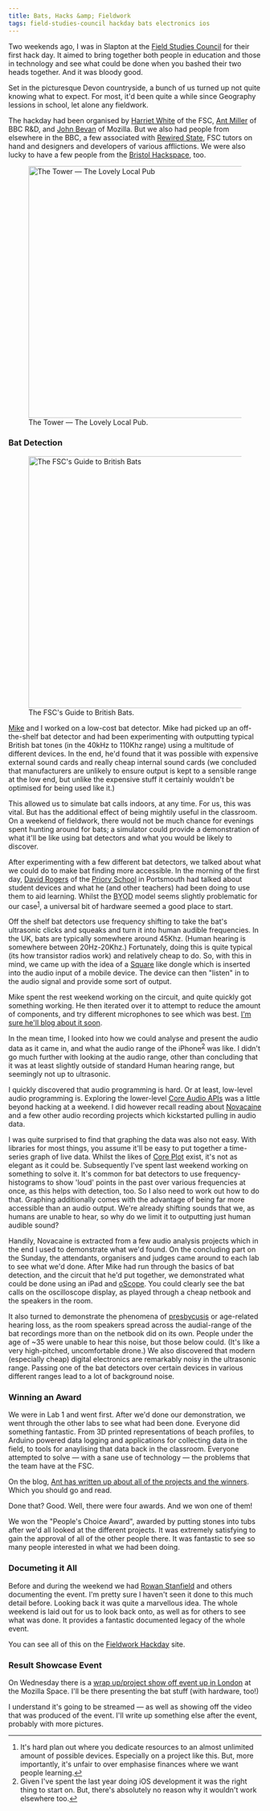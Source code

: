 ```yaml
---
title: Bats, Hacks &amp; Fieldwork
tags: field-studies-council hackday bats electronics ios
---
```


Two weekends ago, I was in Slapton at the [Field Studies Council](http://field-studies-council.org/) for their first hack day. It aimed to bring together both people in education and those in technology and see what could be done when you bashed their two heads together. And it was bloody good.

Set in the picturesque Devon countryside, a bunch of us turned up not quite knowing what to expect. For most, it'd been quite a while since Geography lessions in school, let alone any fieldwork.

The hackday had been organised by [Harriet White](https://twitter.com/FolkPrincess) of the FSC, [Ant Miller](http://reithian.blogspot.co.uk/) of BBC R&D, and [John Bevan](http://about.me/johnbevan) of Mozilla. But we also had people from elsewhere in the BBC, a few associated with [Rewired State](http://rewiredstate.org/), FSC tutors on hand and designers and developers of various afflictions. We were also lucky to have a few people from the [Bristol Hackspace](http://bristol.hackspace.org.uk/), too.

<figure>
<img src="https://nickcharlton.net/resources/bats_hacks_fieldwork/pub.jpg" width="500" alt="The Tower — The Lovely Local Pub">
<figcaption>The Tower — The Lovely Local Pub.</figcaption>
</figure>

### Bat Detection

<figure>
<img src="https://nickcharlton.net/resources/bats_hacks_fieldwork/bat_guide.jpg" width="500" alt="The FSC's Guide to British Bats">
<figcaption>The FSC's Guide to British Bats.</figcaption>
</figure>

[Mike](http://mike.saunby.net/) and I worked on a low-cost bat detector. Mike had picked up an off-the-shelf bat detector and had been experimenting with outputting typical British bat tones (in the 40kHz to 110Khz range) using a multitude of different devices. In the end, he'd found that it was possible with expensive external sound cards and really cheap internal sound cards (we concluded that manufacturers are unlikely to ensure output is kept to a sensible range at the low end, but unlike the expensive stuff it certainly wouldn't be optimised for being used like it.)

This allowed us to simulate bat calls indoors, at any time. For us, this was vital. But has the additional effect of being mightily useful in the classroom. On a weekend of fieldwork, there would not be much chance for evenings spent hunting around for bats; a simulator could provide a demonstration of what it'll be like using bat detectors and what you would be likely to discover.

After experimenting with a few different bat detectors, we talked about what we could do to make bat finding more accessible. In the morning of the first day, [David Rogers](http://daviderogers.blogspot.co.uk/) of the [Priory School](http://prioryschool.wordpress.com/) in Portsmouth had talked about student devices and what he (and other teachers) had been doing to use them to aid learning. Whilst the <abbr title="Bring Your Own Device">BYOD</abbr> model seems slightly problematic for our case<sup><a href="#footnote_mobile_1" id="identifier_byod_1" class="footnote-link">1</a></sup>, a universal bit of hardware seemed a good place to start.

Off the shelf bat detectors use frequency shifting to take the bat's ultrasonic clicks and squeaks and turn it into human audible frequencies. In the UK, bats are typically somewhere around 45Khz. (Human hearing is somewhere between 20Hz-20Khz.) Fortunately, doing this is quite typical (its how transistor radios work) and relatively cheap to do. So, with this in mind, we came up with the idea of a [Square](https://squareup.com/square) like dongle which is inserted into the audio input of a mobile device. The device can then "listen" in to the audio signal and provide some sort of output.

Mike spent the rest weekend working on the circuit, and quite quickly got something working. He then iterated over it to attempt to reduce the amount of components, and try different microphones to see which was best. [I'm sure he'll blog about it soon](http://mike.saunby.net/).

In the mean time, I looked into how we could analyse and present the audio data as it came in, and what the audio range of the iPhone<sup><a href="#footnote_platforms_2" id="identifier_platforms_2" class="footnote-link">2</a></sup> was like. I didn't go much further with looking at the audio range, other than concluding that it was at least slightly outside of standard Human hearing range, but seemingly not up to ultrasonic.

I quickly discovered that audio programming is hard. Or at least, low-level audio programming is. Exploring the lower-level [Core Audio APIs](https://developer.apple.com/library/ios/#documentation/MusicAudio/Conceptual/CoreAudioOverview/Introduction/Introduction.html) was a little beyond hacking at a weekend. I did however recall reading about [Novacaine](http://alexbw.github.com/novocaine/) and a few other audio recording projects which kickstarted pulling in audio data. 

I was quite surprised to find that graphing the data was also not easy. With libraries for most things, you assume it'll be easy to put together a time-series graph of live data. Whilst the likes of [Core Plot](https://code.google.com/p/core-plot/) exist, it's not as elegant as it could be. Subsequently I've spent last weekend working on something to solve it. It's common for bat detectors to use frequency-histograms to show 'loud' points in the past over various frequencies at once, as this helps with detection, too. So I also need to work out how to do that. Graphing additionally comes with the advantage of being far more accessible than an audio output. We're already shifting sounds that we, as humans are unable to hear, so why do we limit it to outputting just human audible sound?

Handily, Novacaine is extracted from a few audio analysis projects which in the end I used to demonstrate what we'd found. On the concluding part on the Sunday, the attendants, organisers and judges came around to each lab to see what we'd done. After Mike had run through the basics of bat detection, and the circuit that he'd put together, we demonstrated what could be done using an iPad and [oScope](http://itunes.apple.com/us/app/oscope/id344345859?mt=8). You could clearly see the bat calls on the oscilloscope display, as played through a cheap netbook and the speakers in the room.

It also turned to demonstrate the phenomena of [presbycusis](http://en.wikipedia.org/wiki/Presbycusis) or age-related hearing loss, as the room speakers spread across the audial-range of the bat recordings more than on the netbook did on its own. People under the age of ~35 were unable to hear this noise, but those below could. (It's like a very high-pitched, uncomfortable drone.) We also discovered that modern (especially cheap) digital electronics are remarkably noisy in the ultrasonic range. Passing one of the bat detectors over certain devices in various different ranges lead to a lot of background noise.

### Winning an Award

We were in Lab 1 and went first. After we'd done our demonstration, we went through the other labs to see what had been done. Everyone did something fantastic. From 3D printed representations of beach profiles, to Arduino powered data logging and applications for collecting data in the field, to tools for anaylising that data back in the classroom. Everyone attempted to solve — with a sane use of technology — the problems that the team have at the FSC.

On the blog, [Ant has written up about all of the projects and the winners](http://fschackday.wordpress.com/2012/05/22/fsc-hack-winners/). Which you should go and read.

Done that? Good. Well, there were four awards. And we won one of them!

We won the "People's Choice Award", awarded by putting stones into tubs after we'd all looked at the different projects. It was extremely satisfying to gain the approval of all of the other people there. It was fantastic to see so many people interested in what we had been doing.

### Documeting it All

Before and during the weekend we had [Rowan Stanfield](http://rowstar.blogspot.co.uk/) and others documenting the event. I'm pretty sure I haven't seen it done to this much detail before. Looking back it was quite a marvellous idea. The whole weekend is laid out for us to look back onto, as well as for others to see what was done. It provides a fantastic documented legacy of the whole event.

You can see all of this on the [Fieldwork Hackday](http://fschackday.wordpress.com/) site.

### Result Showcase Event

On Wednesday there is a [wrap up/project show off event up in London](http://lanyrd.com/2012/fschackresults/) at the Mozilla Space. I'll be there presenting the bat stuff (with hardware, too!)

I understand it's going to be streamed — as well as showing off the video that was produced of the event. I'll write up something else after the event, probably with more pictures.

---
<ol class="footnotes">
    <li id="footnote_byod_1">It's hard plan out where you dedicate resources to an almost unlimited amount of possible devices. Especially on a project like this. But, more importantly, it's unfair to over emphasise finances where we want people learning.<a href="#identifier_byod_1">↩</a></li>
    <li id="footnote_platforms_2">Given I've spent the last year doing iOS development it was the right thing to start on. But, there's absolutely no reason why it wouldn't work elsewhere too.<a href="#identifier_platforms_1">↩</a></li>
</ol>

